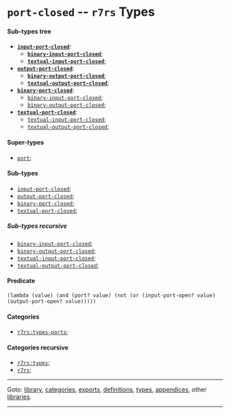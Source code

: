 

<a id='type__r7rs__port-closed'></a>

# `port-closed` -- `r7rs` Types


<a id='type__r7rs__port-closed__sub-types-tree'></a>

#### Sub-types tree

* **[`input-port-closed`](../../r7rs/types/input-port-closed.md#type__r7rs__input-port-closed)**:
  * **[`binary-input-port-closed`](../../r7rs/types/binary-input-port-closed.md#type__r7rs__binary-input-port-closed)**;
  * **[`textual-input-port-closed`](../../r7rs/types/textual-input-port-closed.md#type__r7rs__textual-input-port-closed)**;
* **[`output-port-closed`](../../r7rs/types/output-port-closed.md#type__r7rs__output-port-closed)**:
  * **[`binary-output-port-closed`](../../r7rs/types/binary-output-port-closed.md#type__r7rs__binary-output-port-closed)**;
  * **[`textual-output-port-closed`](../../r7rs/types/textual-output-port-closed.md#type__r7rs__textual-output-port-closed)**;
* **[`binary-port-closed`](../../r7rs/types/binary-port-closed.md#type__r7rs__binary-port-closed)**:
  * [`binary-input-port-closed`](../../r7rs/types/binary-input-port-closed.md#type__r7rs__binary-input-port-closed);
  * [`binary-output-port-closed`](../../r7rs/types/binary-output-port-closed.md#type__r7rs__binary-output-port-closed);
* **[`textual-port-closed`](../../r7rs/types/textual-port-closed.md#type__r7rs__textual-port-closed)**:
  * [`textual-input-port-closed`](../../r7rs/types/textual-input-port-closed.md#type__r7rs__textual-input-port-closed);
  * [`textual-output-port-closed`](../../r7rs/types/textual-output-port-closed.md#type__r7rs__textual-output-port-closed);


<a id='type__r7rs__port-closed__super-types'></a>

#### Super-types

 * [`port`](../../r7rs/types/port.md#type__r7rs__port);


<a id='type__r7rs__port-closed__sub-types'></a>

#### Sub-types

 * [`input-port-closed`](../../r7rs/types/input-port-closed.md#type__r7rs__input-port-closed);
 * [`output-port-closed`](../../r7rs/types/output-port-closed.md#type__r7rs__output-port-closed);
 * [`binary-port-closed`](../../r7rs/types/binary-port-closed.md#type__r7rs__binary-port-closed);
 * [`textual-port-closed`](../../r7rs/types/textual-port-closed.md#type__r7rs__textual-port-closed);


<a id='type__r7rs__port-closed__sub-types-recursive'></a>

##### Sub-types recursive

 * [`binary-input-port-closed`](../../r7rs/types/binary-input-port-closed.md#type__r7rs__binary-input-port-closed);
 * [`binary-output-port-closed`](../../r7rs/types/binary-output-port-closed.md#type__r7rs__binary-output-port-closed);
 * [`textual-input-port-closed`](../../r7rs/types/textual-input-port-closed.md#type__r7rs__textual-input-port-closed);
 * [`textual-output-port-closed`](../../r7rs/types/textual-output-port-closed.md#type__r7rs__textual-output-port-closed);


<a id='type__r7rs__port-closed__predicate'></a>

#### Predicate

````
(lambda (value) (and (port? value) (not (or (input-port-open? value) (output-port-open? value)))))
````


<a id='type__r7rs__port-closed__categories'></a>

#### Categories

 * [`r7rs:types-ports`](../../r7rs/categories/r7rs_3a_types-ports.md#category__r7rs__r7rs_3a_types-ports);


<a id='type__r7rs__port-closed__categories-recursive'></a>

#### Categories recursive

 * [`r7rs:types`](../../r7rs/categories/r7rs_3a_types.md#category__r7rs__r7rs_3a_types);
 * [`r7rs`](../../r7rs/categories/r7rs.md#category__r7rs__r7rs);

----

Goto: [library](../../r7rs/_index.md#library__r7rs), [categories](../../r7rs/categories/_index.md#toc__r7rs__categories), [exports](../../r7rs/exports/_index.md#toc__r7rs__exports), [definitions](../../r7rs/definitions/_index.md#toc__r7rs__definitions), [types](../../r7rs/types/_index.md#toc__r7rs__types), [appendices](../../r7rs/appendices/_index.md#toc__r7rs__appendices), other [libraries](../../_libraries.md#toc__libraries).

----

